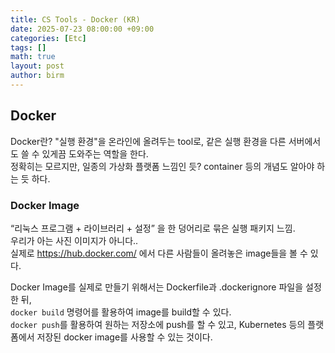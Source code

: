 ```yaml
---
title: CS Tools - Docker (KR)
date: 2025-07-23 08:00:00 +09:00
categories: [Etc]
tags: []       
math: true
layout: post
author: birm
---
```


## Docker
Docker란? "실행 환경"을 온라인에 올려두는 tool로, 같은 실행 환경을 다른 서버에서도 쓸 수 있게끔 도와주는 역할을 한다.             
정확히는 모르지만, 일종의 가상화 플랫폼 느낌인 듯? container 등의 개념도 알아야 하는 듯 하다.              

### Docker Image
“리눅스 프로그램 + 라이브러리 + 설정” 을 한 덩어리로 묶은 실행 패키지 느낌.              
우리가 아는 사진 이미지가 아니다..        
실제로 https://hub.docker.com/ 에서 다른 사람들이 올려놓은 image들을 볼 수 있다.           

Docker Image를 실제로 만들기 위해서는 Dockerfile과 .dockerignore 파일을 설정한 뒤,         
`docker build` 명령어를 활용하여 image를 build할 수 있다.          
`docker push`를 활용하여 원하는 저장소에 push를 할 수 있고, Kubernetes 등의 플랫폼에서 저장된 docker image를 사용할 수 있는 것이다.               
